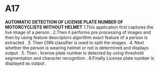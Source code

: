 # A17
**AUTOMATIC DETECTION OF LICENSE PLATE NUMBER OF MOTORCYCLISTS WITHOUT HELMET**
1.This application first captures the live image of a person .
2.Then it performs pre processing of images and then by using feature descriptors algorithm exact feature of a person is extracted .
3. Then CNN classifier is used to split the images .
4. Next whether the person is wearing helmet or not is determined and displays output .
5. Then , license plate number is detected by using threshold segmentation and character recognition .
6.Finally License plate number is displayed as output .

